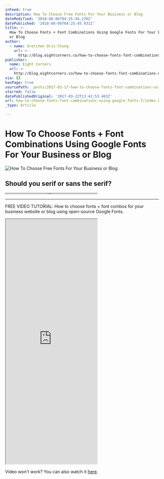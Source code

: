 ```yaml
---
inFeed: true
description: How To Choose Free Fonts For Your Business or Blog
dateModified: '2018-08-06T04:25:44.276Z'
datePublished: '2018-08-06T04:25:45.931Z'
title: >-
  How To Choose Fonts + Font Combinations Using Google Fonts For Your Business
  or Blog
author:
  - name: Gretchen Oris-Chong
    url: >-
      http://blog.eightcorners.co/how-to-choose-fonts-font-combinations-using-google-fonts
publisher:
  name: Eight Corners
  url: >-
    http://blog.eightcorners.co/how-to-choose-fonts-font-combinations-using-google-fonts
via: {}
hasPage: true
sourcePath: _posts/2017-03-17-how-to-choose-fonts-font-combinations-using-google-fonts.md
starred: false
datePublishedOriginal: '2017-03-22T13:42:53.463Z'
url: how-to-choose-fonts-font-combinations-using-google-fonts-f/index.html
_type: Article

---
```

# How To Choose Fonts + Font Combinations Using Google Fonts For Your Business or Blog
![How To Choose Free Fonts For Your Business or Blog](https://the-grid-user-content.s3-us-west-2.amazonaws.com/b0ba78e6-6c9a-46be-95d3-83d94a5227f9.png)

## Should you serif or sans the serif?

<iframe src="https://the-grid.github.io/ed-userhtml/?g=eJyVVM1u2kAQvucpJlyjxSZqq8qiqQoFGikSESKVeorW9sZe1Xis3XUoN96hl1RKX44n6eyaUDvCpuXALjM73_fNH8NzxuBW5kYooQ0sZJTanxoYuzo7G66E4RAhuXPzYbf9xZWRUSboBoXCQiizsWZMArMprNk7RIkfhQpqoTE3PChQm76R5jjE3k4YwzCQD5Y4PoSGGSZ9i_xZ6EjJwkjMyXfVRdcS85o4bngrepFp4XWCx_-J6dmcTsstVXYErrJ2C3LhbcXV0oj7nK_ESRjXI16aFNVrnH37g4P3H5CMXNFk8VXRBlaUYSZ1KuJ7-7QOWsMb3cxnsJzfXo9326ejMFpEjQZmiAU88qwUuiko4yE116p55Mq6nOHUKLlH_X0BjwowPPnbactOt_Pd9idM8vjoipGPtgXoU_EeQHv7feodKtDbk_SA8NsibOdrIV9wDUuEcYqoBUzJrOHCnTDGVShzbuul4U7LPIEZYpK9PJuigm9YKhiV5BRaAxlGNF5d_LWJr6mYLiYTWN4t54vrTzcBWFEGIapEPexF2ZNCViFquivYWO7whXstQju9VoMdcSidYGLOmaaHkWiI73-VsUBYu1EwdKrvH20yEPEceKbJxQ21QBpIqSP9rpRo62qppMYUgee5NRMySU2EKhdK9yP0Ulwzg6zKi7m83DeLaqVmTjlLnNrqkddFf9jZXm0VnieWmlrouF1XdtvfbSjHl6yW1KU_eMP892xwufT9wB8Eb99d2IvfKqz5J9CQNlOCSitymCupGU1eTtqeCegP0_5zuA" height="2" style=""></iframe>

---

FREE VIDEO TUTORIAL: How to choose fonts + font combos for your business website or blog using open-source Google Fonts.

<iframe src="https://the-grid.github.io/ed-userhtml/?g=eJyzKU4uyiwoUSguSrZVyigpKSi20tdPLkjN1cvM1y_xzveM8jSJCtfLKrYvtzU0sjBQy7A1NzJQsrPRh2i0AwDXQxUI" height="800" style=""></iframe>

Video won't work? You can also watch it [here][0].

[0]: https://youtu.be/ox2b6AtDr3w "How To Choose Fonts + Font Combinations Using Free Google Fonts For Your Business or Blog"